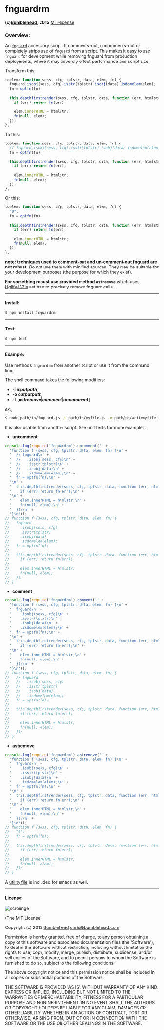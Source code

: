 fnguardrm
=========
**(c)[Bumblehead][0], 2015** [MIT-license](#license)

### Overview:

An [`fnguard`][1] accessory script. It comments-out, uncomments-out or completely strips use of [`fnguard`][1] from a script. This makes it easy to use `fnguard` for development while removing fnguard from production deployments, where it may adversly effect performance and script size.

Transform this:

```javascript
toelem: function(sess, cfg, tplstr, data, elem, fn) {
  fnguard.isobj(sess, cfg).isstr(tplstr).isobj(data).isdomelem(elem);
  fn = optfn(fn);
  
  this.depthfirstrender(sess, cfg, tplstr, data, function (err, htmlstr) {
    if (err) return fn(err);
    
    elem.innerHTML = htmlstr;
    fn(null, elem);
  });
},
```

To this:
```javascript
toelem: function(sess, cfg, tplstr, data, elem, fn) {
  // fnguard.isobj(sess, cfg).isstr(tplstr).isobj(data).isdomelem(elem);
  fn = optfn(fn);
  
  this.depthfirstrender(sess, cfg, tplstr, data, function (err, htmlstr) {
    if (err) return fn(err);
    
    elem.innerHTML = htmlstr;
    fn(null, elem);
  });
},
```

Or this:
```javascript
toelem: function(sess, cfg, tplstr, data, elem, fn) {
  "0";
  fn = optfn(fn);
  
  this.depthfirstrender(sess, cfg, tplstr, data, function (err, htmlstr) {
    if (err) return fn(err);
    
    elem.innerHTML = htmlstr;
    fn(null, elem);
  });
},
```

**note: techniques used to comment-out and un-comment-out fnguard are not robust**. _Do not_ use them with minified sources. They may be suitable for your development purposes (the purpose for which they exist).

**For something robust use provided method `astremove`** which uses [UglifyJS2's][2] ast tree to precisely remove fnguard calls.


[0]: http://www.bumblehead.com                            "bumblehead"
[1]: https://github.com/iambumblehead/fnguard/blob/master/fnguard.js
[2]: https://github.com/mishoo/UglifyJS2                   "UglifyJS2"
[3]: https://github.com/iambumblehead/fnguardrm/blob/master/fnguardrm.el "fnguardrm emacs"

---------------------------------------------------------
#### <a id="install"></a>Install:

```bash
$ npm install fnguardrm
```

---------------------------------------------------------
#### <a id="test"></a>Test:

```bash
$ npm test
```

---------------------------------------------------------
#### <a id="example"></a>Example:

Use methods `fnguardrm` from another script or use it from the command line.

The shell command takes the following modifiers:

  - **-i _inputpath_**,
  - **-o _outputpath_**,
  - **-t** [**_astremove_**|**_comment_**|**_uncomment_**]

*ex.,*
```bash
$ node path/to/fnguard.js -i path/to/myfile.js -o path/to/writemyfile.js -t astremove
```

It is also usable from another script. See unit tests for more examples.

* **uncomment**
```javascript
console.log(require('fnguardrm').uncomment('' +
  'function f (sess, cfg, tplstr, data, elem, fn) {\n' +
  '  // fnguard\n' +
  '  //   .isobj(sess, cfg)\n' +
  '  //   .isstr(tplstr)\n' +
  '  //   .isobj(data)\n' +
  '  //   .isdomelem(elem);\n' +
  '  fn = optfn(fn);\n' +
  '\n' +
  '  this.depthfirstrender(sess, cfg, tplstr, data, function (err, htmlstr) {\n' +
  '    if (err) return fn(err);\n' +
  '\n' +
  '    elem.innerHTML = htmlstr;\n' +
  '    fn(null, elem);\n' +
  '  });\n' +
  '}\n'));
// function f (sess, cfg, tplstr, data, elem, fn) {
//   fnguard
//     .isobj(sess, cfg)
//     .isstr(tplstr)
//     .isobj(data)
//     .isdomelem(elem);
//   fn = optfn(fn);
// 
//   this.depthfirstrender(sess, cfg, tplstr, data, function (err, htmlstr) {
//     if (err) return fn(err);
// 
//     elem.innerHTML = htmlstr;
//     fn(null, elem);
//   });
// }
```

* **comment**
```javascript
console.log(require('fnguardrm').comment('' +
  'function f (sess, cfg, tplstr, data, elem, fn) {\n' +
  '  fnguard\n' +
  '    .isobj(sess, cfg)\n' +
  '    .isstr(tplstr)\n' +
  '    .isobj(data)\n' +
  '    .isdomelem(elem);\n' +
  '  fn = optfn(fn);\n' +
  '\n' +
  '  this.depthfirstrender(sess, cfg, tplstr, data, function (err, htmlstr) {\n' +
  '    if (err) return fn(err);\n' +
  '\n' +
  '    elem.innerHTML = htmlstr;\n' +
  '    fn(null, elem);\n' +
  '  });\n' +
  '}\n'));
// function f (sess, cfg, tplstr, data, elem, fn) {
//   // fnguard
//   //   .isobj(sess, cfg)
//   //   .isstr(tplstr)
//   //   .isobj(data)
//   //   .isdomelem(elem);
//   fn = optfn(fn);
// 
//   this.depthfirstrender(sess, cfg, tplstr, data, function (err, htmlstr) {
//     if (err) return fn(err);
// 
//     elem.innerHTML = htmlstr;
//     fn(null, elem);
//   });
// }
```

* **astremove**
```javascript
console.log(require('fnguardrm').astremove('' +
  'function f (sess, cfg, tplstr, data, elem, fn) {\n' +
  '  fnguard\n' +
  '    .isobj(sess, cfg)\n' +
  '    .isstr(tplstr)\n' +
  '    .isobj(data)\n' +
  '    .isdomelem(elem);\n' +
  '  fn = optfn(fn);\n' +
  '\n' +
  '  this.depthfirstrender(sess, cfg, tplstr, data, function (err, htmlstr) {\n' +
  '    if (err) return fn(err);\n' +
  '\n' +
  '    elem.innerHTML = htmlstr;\n' +
  '    fn(null, elem);\n' +
  '  });\n' +
  '}\n'));
// function f (sess, cfg, tplstr, data, elem, fn) {
//   "0";
//   fn = optfn(fn);
// 
//   this.depthfirstrender(sess, cfg, tplstr, data, function (err, htmlstr) {
//     if (err) return fn(err);
// 
//     elem.innerHTML = htmlstr;
//     fn(null, elem);
//   });
// }
```

A [utility file][3] is included for emacs as well.

---------------------------------------------------------
#### <a id="license">License:

 ![scrounge](https://github.com/iambumblehead/scroungejs/raw/master/img/hand.png) 

(The MIT License)

Copyright (c) 2015 [Bumblehead][0] <chris@bumblehead.com>

Permission is hereby granted, free of charge, to any person obtaining a copy of this software and associated documentation files (the 'Software'), to deal in the Software without restriction, including without limitation the rights to use, copy, modify, merge, publish, distribute, sublicense, and/or sell copies of the Software, and to permit persons to whom the Software is furnished to do so, subject to the following conditions:

The above copyright notice and this permission notice shall be included in all copies or substantial portions of the Software.

THE SOFTWARE IS PROVIDED 'AS IS', WITHOUT WARRANTY OF ANY KIND, EXPRESS OR IMPLIED, INCLUDING BUT NOT LIMITED TO THE WARRANTIES OF MERCHANTABILITY, FITNESS FOR A PARTICULAR PURPOSE AND NONINFRINGEMENT. IN NO EVENT SHALL THE AUTHORS OR COPYRIGHT HOLDERS BE LIABLE FOR ANY CLAIM, DAMAGES OR OTHER LIABILITY, WHETHER IN AN ACTION OF CONTRACT, TORT OR OTHERWISE, ARISING FROM, OUT OF OR IN CONNECTION WITH THE SOFTWARE OR THE USE OR OTHER DEALINGS IN THE SOFTWARE.
